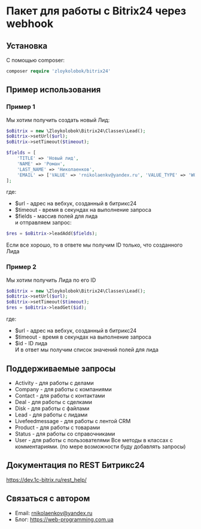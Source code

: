 # Пакет для работы с Bitrix24 через webhook
## Установка
С помощью composer: <br />
```php
composer require 'zloykolobok/bitrix24'
```
## Пример использования
### Пример 1
Мы хотим получить создать новый Лид:
```php
$oBitrix = new \Zloykolobok\Bitrix24\Classes\Lead();
$oBitrix->setUrl($url);
$oBitrix->setTimeout($timeout);

$fields = [
    'TITLE' => 'Новый лид',
    'NAME' => 'Роман',
    'LAST_NAME' => 'Николаенков',
    'EMAIL' => ['VALUE' => 'rnikolaenkv@yandex.ru', 'VALUE_TYPE' => 'WORK'],
];
```
где:
 * $url - адрес на вебхук, созданный в битрикс24
 * $timeout - время в секундах на выполнение запроса
 * $fields - массив полей для лида <br />
и отправляем запрос:
```php
$res = $oBitrix->leadAdd($fields);
```
Если все хорошо, то в ответе мы получим ID только, что созданного Лида
### Пример 2
Мы хотим получить Лида по его ID
```php
$oBitrix = new \Zloykolobok\Bitrix24\Classes\Lead();
$oBitrix->setUrl($url);
$oBitrix->setTimeout($timeout);
$res = $oBitrix->leadGet($id);
```
где:
 * $url - адрес на вебхук, созданный в битрикс24
 * $timeout - время в секундах на выполнение запроса
 * $id - ID лида <br />
И в ответ мы получим список значений полей для лида
## Поддерживаемые запросы
 * Activity - для работы с делами
 * Company - для работы с компаниями
 * Contact - для работы с контактами
 * Deal - для работы с сделками
 * Disk - для работы с файлами
 * Lead - для работы с лидами
 * Livefeedmessage - для работы с лентой CRM
 * Product - для работы с товарами
 * Status - для работы со справочниками
 * User - для работы с пользователями
Все методы в классах с комментариями.
(по мере возможности буду добавлять запросы)
## Документация по REST Битрикс24
https://dev.1c-bitrix.ru/rest_help/
## Связаться с автором
 * Email: rnikolaenkov@yandex.ru
 * Блог: https://web-programming.com.ua

